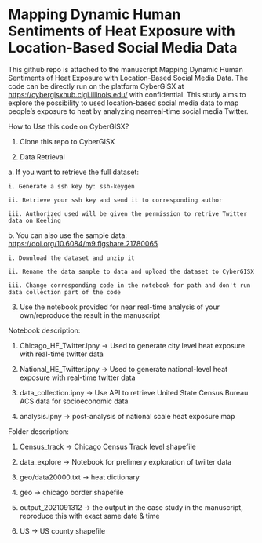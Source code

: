 # Mapping Dynamic Human Sentiments of Heat Exposure with Location-Based Social Media Data

This github repo is attached to the manuscript Mapping Dynamic Human Sentiments of Heat Exposure with Location-Based Social Media Data. The code can be directly run on the platform CyberGISX at https://cybergisxhub.cigi.illinois.edu/ with confidential. This study aims to explore the possibility to used location-based social media data to map people’s exposure to heat by analyzing nearreal-time social media Twitter.

How to Use this code on CyberGISX?

1. Clone this repo to CyberGISX

2. Data Retrieval

  a. If you want to retrieve the full dataset:

    i. Generate a ssh key by: ssh-keygen

    ii. Retrieve your ssh key and send it to corresponding author

    iii. Authorized used will be given the permission to retrive Twitter data on Keeling

  b. You can also use the sample data: https://doi.org/10.6084/m9.figshare.21780065
    
    i. Download the dataset and unzip it
    
    ii. Rename the data_sample to data and upload the dataset to CyberGISX
    
    iii. Change corresponding code in the notebook for path and don't run data collection part of the code

3. Use the notebook provided for near real-time analysis of your own/reproduce the result in the manuscript

Notebook description:

1. Chicago_HE_Twitter.ipny -> Used to generate city level heat exposure with real-time twitter data

2. National_HE_Twitter.ipny -> Used to generate national-level heat exposure with real-time twitter data

3. data_collection.ipny -> Use API to retrieve United State Census Bureau ACS data for socioeconomic data

4. analysis.ipny -> post-analysis of national scale heat exposure map

Folder description:

1. Census_track -> Chicago Census Track level shapefile

2. data_explore -> Notebook for prelimery exploration of twiiter data

3. geo/data20000.txt -> heat dictionary

4. geo -> chicago border shapefile

5. output_2021091312 -> the output in the case study in the manuscript, reproduce this with exact same date & time

6. US -> US county shapefile
